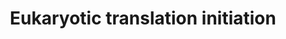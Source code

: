 ---
annotations:
- id: PW:0000580
  parent: regulatory pathway
  type: Pathway Ontology
  value: translation initiation pathway
authors:
- MaintBot
- AlexanderPico
- ReactomeTeam
- Anwesha
- Eweitz
description: 'Initiation of translation in the majority of eukaryotic cellular mRNAs
  depends on the 5''-cap (m7GpppN) and involves ribosomal scanning of the 5'' untranslated
  region (5''-UTR) for an initiating AUG start codon. Therefore, this mechanism is
  often called cap-dependent translation initiation. Proximity to the cap, as well
  as the nucleotides surrounding an AUG codon, influence the efficiency of the start
  site recognition during the scanning process. However, if the recognition site is
  poor enough, scanning ribosomal subunits will ignore and skip potential starting
  AUGs, a phenomenon called leaky scanning. Leaky scanning allows a single mRNA to
  encode several proteins that differ in their amino-termini. Merrick (2010) provides
  an overview of this process and hghlights several features of it that remain incompletely
  understood.<p>Several eukaryotic cell and viral mRNAs initiate translation by an
  alternative mechanism that involves internal initiation rather than ribosomal scanning.
  These mRNAs contain complex nucleotide sequences, called internal ribosomal entry
  sites, where ribosomes bind in a cap-independent manner and start translation at
  the closest downstream AUG codon.<br> Initiation on several viral and cellular mRNAs
  is cap-independent and is mediated by binding of the ribosome to internal ribosome
  entry site (IRES) elements. These elements are often found in characteristically
  long structured regions on the 5''-UTR of an mRNA that may or may not have regulatory
  upstream open reading frames (uORFs). Both of these features on the 5''-end of the
  mRNA hinder ribosomal scanning, and thus promote a cap-independent translation initiation
  mechanism. IRESs act as specific translational enhancers that allow translation
  initiation to occur in response to specific stimuli and under the control of different
  trans-acting factors, as for example when cap-dependent protein synthesis is shut
  off during viral infection. Such regulatory elements have been identified in the
  mRNAs of growth factors, protooncogenes, angiogenesis factors, and apoptosis regulators,
  which are translated under a variety of stress conditions, including hypoxia, serum
  deprivation, irradiation and apoptosis. Thus, cap-independent translational control
  might have evolved to regulate cellular responses in acute but transient stress
  conditions that would otherwise lead to cell death, while the same mechanism is
  of major importance for viral mRNAs to bypass the shutting-off of host protein synthesis
  after infection. Encephalomyocarditis virus (EMCV) and hepatitis C virus exemplify
  two distinct mechanisms of IRES-mediated initiation. In contrast to cap-dependent
  initiation, the eIF4A and eIF4G subunits of eIF4F bind immediately upstream of the
  EMCV initiation codon and promote binding of a 43S complex. Accordingly, EMCV initiation
  does not involve scanning and does not require eIF1, eIF1A, and the eIF4E subunit
  of eIF4F. Nonetheless, initiation on some EMCV-like IRESs requires additional non-canonical
  initiation factors, which alter IRES conformation and promote binding of eIF4A/eIF4G.
  Initiation on the hepatitis C virus IRES is simpler: a 43S complex containing only
  eIF2 and eIF3 binds directly to the initiation codon as a result of specific interaction
  of the IRES and the 40S subunit.  View original pathway at [http://www.reactome.org/PathwayBrowser/#DIAGRAM=72613
  Reactome].'
last-edited: 2021-05-22
organisms:
- Homo sapiens
redirect_from:
- /index.php/Pathway:WP1812
- /instance/WP1812
revision: null
schema-jsonld:
- '@context': https://schema.org/
  '@id': https://wikipathways.github.io/pathways/WP1812.html
  '@type': Dataset
  creator:
    '@type': Organization
    name: WikiPathways
  description: 'Initiation of translation in the majority of eukaryotic cellular mRNAs
    depends on the 5''-cap (m7GpppN) and involves ribosomal scanning of the 5'' untranslated
    region (5''-UTR) for an initiating AUG start codon. Therefore, this mechanism
    is often called cap-dependent translation initiation. Proximity to the cap, as
    well as the nucleotides surrounding an AUG codon, influence the efficiency of
    the start site recognition during the scanning process. However, if the recognition
    site is poor enough, scanning ribosomal subunits will ignore and skip potential
    starting AUGs, a phenomenon called leaky scanning. Leaky scanning allows a single
    mRNA to encode several proteins that differ in their amino-termini. Merrick (2010)
    provides an overview of this process and hghlights several features of it that
    remain incompletely understood.<p>Several eukaryotic cell and viral mRNAs initiate
    translation by an alternative mechanism that involves internal initiation rather
    than ribosomal scanning. These mRNAs contain complex nucleotide sequences, called
    internal ribosomal entry sites, where ribosomes bind in a cap-independent manner
    and start translation at the closest downstream AUG codon.<br> Initiation on several
    viral and cellular mRNAs is cap-independent and is mediated by binding of the
    ribosome to internal ribosome entry site (IRES) elements. These elements are often
    found in characteristically long structured regions on the 5''-UTR of an mRNA
    that may or may not have regulatory upstream open reading frames (uORFs). Both
    of these features on the 5''-end of the mRNA hinder ribosomal scanning, and thus
    promote a cap-independent translation initiation mechanism. IRESs act as specific
    translational enhancers that allow translation initiation to occur in response
    to specific stimuli and under the control of different trans-acting factors, as
    for example when cap-dependent protein synthesis is shut off during viral infection.
    Such regulatory elements have been identified in the mRNAs of growth factors,
    protooncogenes, angiogenesis factors, and apoptosis regulators, which are translated
    under a variety of stress conditions, including hypoxia, serum deprivation, irradiation
    and apoptosis. Thus, cap-independent translational control might have evolved
    to regulate cellular responses in acute but transient stress conditions that would
    otherwise lead to cell death, while the same mechanism is of major importance
    for viral mRNAs to bypass the shutting-off of host protein synthesis after infection.
    Encephalomyocarditis virus (EMCV) and hepatitis C virus exemplify two distinct
    mechanisms of IRES-mediated initiation. In contrast to cap-dependent initiation,
    the eIF4A and eIF4G subunits of eIF4F bind immediately upstream of the EMCV initiation
    codon and promote binding of a 43S complex. Accordingly, EMCV initiation does
    not involve scanning and does not require eIF1, eIF1A, and the eIF4E subunit of
    eIF4F. Nonetheless, initiation on some EMCV-like IRESs requires additional non-canonical
    initiation factors, which alter IRES conformation and promote binding of eIF4A/eIF4G.
    Initiation on the hepatitis C virus IRES is simpler: a 43S complex containing
    only eIF2 and eIF3 binds directly to the initiation codon as a result of specific
    interaction of the IRES and the 40S subunit.  View original pathway at [http://www.reactome.org/PathwayBrowser/#DIAGRAM=72613
    Reactome].'
  keywords:
  - (ribonucleoprotein)
  - '18S rRNA '
  - '28S rRNA '
  - 3' UTR GAIT element
  - 40S ribosomal
  - 40S:Met-tRNAi:mRNA
  - 40S:eIF3:eIF1A
  - 43S complex
  - '43S:'
  - 43S:mRNA:eIF4F:eIF4B:eIF4H
  - 48S complex
  - '5.8S rRNA '
  - '5S rRNA '
  - 60S ribosomal
  - 60s ribosomal
  - 80S ribosome
  - 80S:Met-tRNAi:mRNA
  - 80S:Met-tRNAi:mRNA:eIF5B:GTP
  - ADP
  - ATP
  - Ceruloplasmin
  - 'Ceruloplasmin mRNA '
  - EIF1AX
  - 'EIF1AX '
  - 'EIF2B1 '
  - 'EIF2B2 '
  - 'EIF2B3 '
  - 'EIF2B4 '
  - 'EIF2B5 '
  - 'EIF2S1 '
  - EIF2S1:EIF2S2:EIF2S3
  - 'EIF2S2 '
  - 'EIF2S3 '
  - 'EIF3A '
  - 'EIF3B '
  - 'EIF3C '
  - 'EIF3D '
  - 'EIF3E '
  - 'EIF3F '
  - 'EIF3G '
  - 'EIF3H '
  - 'EIF3I '
  - 'EIF3J '
  - 'EIF3K '
  - 'EIF3L '
  - 'EIF3M '
  - 'EIF4A1 '
  - 'EIF4A2 '
  - EIF4B
  - 'EIF4B '
  - EIF4E
  - 'EIF4E '
  - EIF4EBP1
  - 'EIF4EBP1 '
  - EIF4G1
  - 'EIF4G1 '
  - EIF4H
  - 'EIF4H '
  - EIF5
  - 'EIF5B '
  - 'FAU '
  - GDP
  - 'GDP '
  - GTP
  - 'GTP '
  - L13a kinase
  - L13a subunit
  - Met-tRNAi
  - 'Met-tRNAi '
  - PABPC1
  - 'PABPC1 '
  - Pi
  - RNA-binding protein
  - 'RNA-binding protein in RNP (ribonucleoprotein) complexes '
  - 'RPL10 '
  - 'RPL10A '
  - 'RPL10L '
  - 'RPL11 '
  - 'RPL12 '
  - 'RPL13 '
  - RPL13A
  - 'RPL13A '
  - 'RPL14 '
  - 'RPL15 '
  - 'RPL17 '
  - 'RPL18 '
  - 'RPL18A '
  - 'RPL19 '
  - 'RPL21 '
  - 'RPL22 '
  - 'RPL22L1 '
  - 'RPL23 '
  - 'RPL23A '
  - 'RPL24 '
  - 'RPL26 '
  - 'RPL26L1 '
  - 'RPL27 '
  - 'RPL27A '
  - 'RPL28 '
  - 'RPL29 '
  - 'RPL3 '
  - 'RPL30 '
  - 'RPL31 '
  - 'RPL32 '
  - 'RPL34 '
  - 'RPL35 '
  - 'RPL35A '
  - 'RPL36 '
  - 'RPL36A '
  - 'RPL36AL '
  - 'RPL37 '
  - 'RPL37A '
  - 'RPL38 '
  - 'RPL39 '
  - 'RPL39L '
  - 'RPL3L '
  - 'RPL4 '
  - 'RPL40 '
  - 'RPL41 '
  - 'RPL5 '
  - 'RPL6 '
  - 'RPL7 '
  - 'RPL7A '
  - 'RPL8 '
  - 'RPL9 '
  - 'RPLP0 '
  - 'RPLP1 '
  - 'RPLP2 '
  - 'RPS10 '
  - 'RPS11 '
  - 'RPS12 '
  - 'RPS13 '
  - 'RPS14 '
  - 'RPS15 '
  - 'RPS15A '
  - 'RPS16 '
  - 'RPS17 '
  - 'RPS18 '
  - 'RPS19 '
  - 'RPS2 '
  - 'RPS20 '
  - 'RPS21 '
  - 'RPS23 '
  - 'RPS24 '
  - 'RPS25 '
  - 'RPS26 '
  - 'RPS27 '
  - 'RPS27A(77-156) '
  - 'RPS27L '
  - 'RPS28 '
  - 'RPS29 '
  - 'RPS3 '
  - 'RPS3A '
  - 'RPS4X '
  - 'RPS4Y1 '
  - 'RPS4Y2 '
  - 'RPS5 '
  - 'RPS6 '
  - 'RPS7 '
  - 'RPS8 '
  - 'RPS9 '
  - 'RPSA '
  - 'associated wth the '
  - complex
  - complex lacking
  - complexes
  - eIF1
  - eIF2:GDP
  - 'eIF2:GDP: eIF2B'
  - eIF2:GTP
  - eIF2B subunits
  - eIF3 subunits
  - eIF4A subunits
  - eIF4E:4E-BP
  - eIF4F
  - eIF4F:mRNP
  - eIF5B:GDP
  - eIF5B:GTP
  - in RNP
  - initiation complex
  - 'mRNA '
  - mRNA within  the
  - mRNA:eIF4F:eIF4B:eIF4H
  - mRNA:eIF4F:eIF4B:eIF4H:PABP
  - mRNP
  - of ceruloplasmin
  - p-RPL13A
  - 'p-RPL13A '
  - phospho-L13a
  - ternary complex
  - translation
  license: CC0
  name: Eukaryotic translation initiation
seo: CreativeWork
title: Eukaryotic translation initiation
wpid: WP1812
---